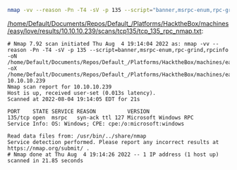 ```bash
nmap -vv --reason -Pn -T4 -sV -p 135 --script="banner,msrpc-enum,rpc-grind,rpcinfo" -oN "/home/Default/Documents/Repos/Default_/Platforms/HacktheBox/machines/easy/love/results/10.10.10.239/scans/tcp135/tcp_135_rpc_nmap.txt" -oX "/home/Default/Documents/Repos/Default_/Platforms/HacktheBox/machines/easy/love/results/10.10.10.239/scans/tcp135/xml/tcp_135_rpc_nmap.xml" 10.10.10.239
```

[/home/Default/Documents/Repos/Default_/Platforms/HacktheBox/machines/easy/love/results/10.10.10.239/scans/tcp135/tcp_135_rpc_nmap.txt](file:///home/Default/Documents/Repos/Default_/Platforms/HacktheBox/machines/easy/love/results/10.10.10.239/scans/tcp135/tcp_135_rpc_nmap.txt):

```
# Nmap 7.92 scan initiated Thu Aug  4 19:14:04 2022 as: nmap -vv --reason -Pn -T4 -sV -p 135 --script=banner,msrpc-enum,rpc-grind,rpcinfo -oN /home/Default/Documents/Repos/Default_/Platforms/HacktheBox/machines/easy/love/results/10.10.10.239/scans/tcp135/tcp_135_rpc_nmap.txt -oX /home/Default/Documents/Repos/Default_/Platforms/HacktheBox/machines/easy/love/results/10.10.10.239/scans/tcp135/xml/tcp_135_rpc_nmap.xml 10.10.10.239
Nmap scan report for 10.10.10.239
Host is up, received user-set (0.013s latency).
Scanned at 2022-08-04 19:14:05 EDT for 21s

PORT    STATE SERVICE REASON          VERSION
135/tcp open  msrpc   syn-ack ttl 127 Microsoft Windows RPC
Service Info: OS: Windows; CPE: cpe:/o:microsoft:windows

Read data files from: /usr/bin/../share/nmap
Service detection performed. Please report any incorrect results at https://nmap.org/submit/ .
# Nmap done at Thu Aug  4 19:14:26 2022 -- 1 IP address (1 host up) scanned in 21.85 seconds

```
